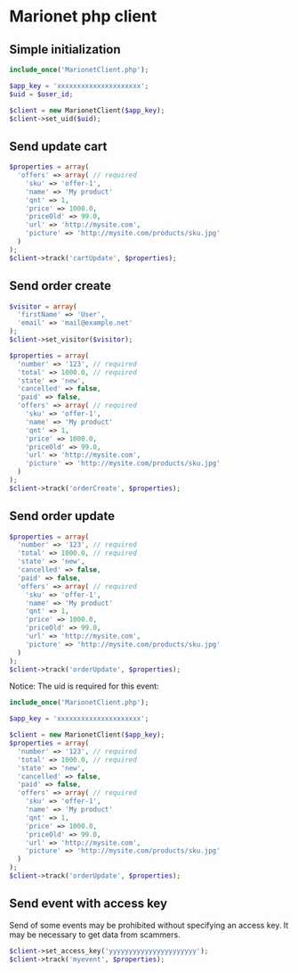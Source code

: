 # Marionet php client

## Simple initialization

```php
include_once('MarionetClient.php');

$app_key = 'xxxxxxxxxxxxxxxxxxxxx';
$uid = $user_id;

$client = new MarionetClient($app_key);
$client->set_uid($uid);
```

## Send update cart

```php
$properties = array(
  'offers' => array( // required
    'sku' => 'offer-1',
    'name' => 'My product'
    'qnt' => 1,
    'price' => 1000.0,
    'priceOld' => 99.0,
    'url' => 'http://mysite.com',
    'picture' => 'http://mysite.com/products/sku.jpg'
  )
);
$client->track('cartUpdate', $properties);
```

## Send order create

```php
$visitor = array(
  'firstName' => 'User',
  'email' => 'mail@example.net'
);
$client->set_visitor($visitor);

$properties = array(
  'number' => '123', // required
  'total' => 1000.0, // required
  'state' => 'new',
  'cancelled' => false,
  'paid' => false,
  'offers' => array( // required
    'sku' => 'offer-1',
    'name' => 'My product'
    'qnt' => 1,
    'price' => 1000.0,
    'priceOld' => 99.0,
    'url' => 'http://mysite.com',
    'picture' => 'http://mysite.com/products/sku.jpg'
  )
);
$client->track('orderCreate', $properties);
```

## Send order update

```php
$properties = array(
  'number' => '123', // required
  'total' => 1000.0, // required
  'state' => 'new',
  'cancelled' => false,
  'paid' => false,
  'offers' => array( // required
    'sku' => 'offer-1',
    'name' => 'My product'
    'qnt' => 1,
    'price' => 1000.0,
    'priceOld' => 99.0,
    'url' => 'http://mysite.com',
    'picture' => 'http://mysite.com/products/sku.jpg'
  )
);
$client->track('orderUpdate', $properties);
```

Notice: The uid is required for this event:

```php
include_once('MarionetClient.php');

$app_key = 'xxxxxxxxxxxxxxxxxxxxx';

$client = new MarionetClient($app_key);
$properties = array(
  'number' => '123', // required
  'total' => 1000.0, // required
  'state' => 'new',
  'cancelled' => false,
  'paid' => false,
  'offers' => array( // required
    'sku' => 'offer-1',
    'name' => 'My product'
    'qnt' => 1,
    'price' => 1000.0,
    'priceOld' => 99.0,
    'url' => 'http://mysite.com',
    'picture' => 'http://mysite.com/products/sku.jpg'
  )
);
$client->track('orderUpdate', $properties);
```

## Send event with access key

Send of some events may be prohibited without specifying an access key. It may be necessary to get data from scammers.

```php
$client->set_access_key('yyyyyyyyyyyyyyyyyyyyyy');
$client->track('myevent', $properties);
```
